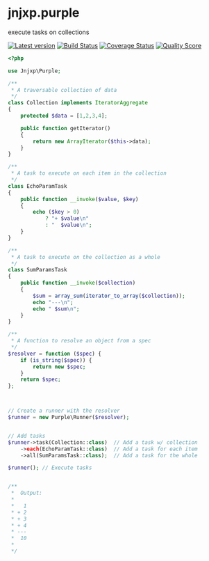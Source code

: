 # jnjxp.purple
execute tasks on collections

[![Latest version][ico-version]][link-packagist]
[![Build Status][ico-travis]][link-travis]
[![Coverage Status][ico-scrutinizer]][link-scrutinizer]
[![Quality Score][ico-code-quality]][link-code-quality]

```php
<?php

use Jnjxp\Purple;

/**
 * A traversable collection of data
 */
class Collection implements IteratorAggregate
{
    protected $data = [1,2,3,4];

    public function getIterator()
    {
        return new ArrayIterator($this->data);
    }
}

/**
 * A task to execute on each item in the collection
 */
class EchoParamTask
{
    public function __invoke($value, $key)
    {
        echo ($key > 0)
            ? "+ $value\n"
            : "  $value\n";
    }
}

/**
 * A task to execute on the collection as a whole
 */
class SumParamsTask
{
    public function __invoke($collection)
    {
        $sum = array_sum(iterator_to_array($collection));
        echo "---\n";
        echo " $sum\n";
    }
}

/**
 * A function to resolve an object from a spec
 */
$resolver = function ($spec) {
    if (is_string($spec)) {
        return new $spec;
    }
    return $spec;
};



// Create a runner with the resolver
$runner = new Purple\Runner($resolver);


// Add tasks
$runner->task(Collection::class)  // Add a task w/ collection
    ->each(EchoParamTask::class)  // Add a task for each item
    ->all(SumParamsTask::class);  // Add a task for the whole

$runner(); // Execute tasks


/**
 *  Output:
 *
 *   1
 * + 2
 * + 3
 * + 4
 * ---
 *  10
 *
 */

```


[ico-version]: https://img.shields.io/packagist/v/jnjxp/purple.svg?style=flat-square
[ico-travis]: https://img.shields.io/travis/jnjxp/jnjxp.purple/develop.svg?style=flat-square
[ico-scrutinizer]: https://img.shields.io/scrutinizer/coverage/g/jnjxp/jnjxp.purple.svg?style=flat-square
[ico-code-quality]: https://img.shields.io/scrutinizer/g/jnjxp/jnjxp.purple.svg?style=flat-square

[link-packagist]: https://packagist.org/packages/jnjxp/purple
[link-travis]: https://travis-ci.org/jnjxp/jnjxp.purple
[link-scrutinizer]: https://scrutinizer-ci.com/g/jnjxp/jnjxp.purple
[link-code-quality]: https://scrutinizer-ci.com/g/jnjxp/jnjxp.purple
